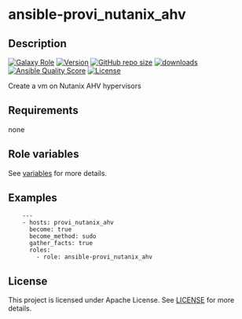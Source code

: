 # ansible-provi_nutanix_ahv

## Description

[![Galaxy Role](https://img.shields.io/badge/galaxy-provi_nutanix_ahv-purple?style=flat)](https://galaxy.ansible.com/lotusnoir/provi_nutanix_ahv)
[![Version](https://img.shields.io/github/release/lotusnoir/ansible-provi_nutanix_ahv.svg)](https://github.com/lotusnoir/ansible-provi_nutanix_ahv/releases/latest)
[![GitHub repo size](https://img.shields.io/github/repo-size/lotusnoir/ansible-provi_nutanix_ahv?color=orange&style=flat)](https://galaxy.ansible.com/lotusnoir/provi_nutanix_ahv)
[![downloads](https://img.shields.io/ansible/role/d/57044)](https://galaxy.ansible.com/lotusnoir/provi_nutanix_ahv)
[![Ansible Quality Score](https://img.shields.io/ansible/quality/57044)](https://galaxy.ansible.com/lotusnoir/provi_nutanix_ahv)
[![License](https://img.shields.io/badge/license-Apache--2.0-brightgreen?style=flat)](https://opensource.org/licenses/Apache-2.0)

Create a vm on Nutanix AHV hypervisors

## Requirements

none

## Role variables

See [variables](/defaults/main.yml) for more details.

## Examples

        ---
        - hosts: provi_nutanix_ahv
          become: true
          become_method: sudo
          gather_facts: true
          roles:
            - role: ansible-provi_nutanix_ahv


## License

This project is licensed under Apache License. See [LICENSE](/LICENSE) for more details.

